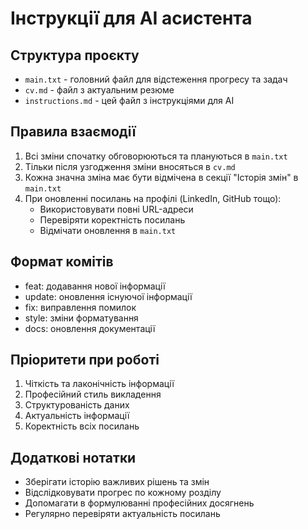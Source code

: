 # Інструкції для AI асистента

## Структура проєкту
- `main.txt` - головний файл для відстеження прогресу та задач
- `cv.md` - файл з актуальним резюме
- `instructions.md` - цей файл з інструкціями для AI

## Правила взаємодії
1. Всі зміни спочатку обговорюються та плануються в `main.txt`
2. Тільки після узгодження зміни вносяться в `cv.md`
3. Кожна значна зміна має бути відмічена в секції "Історія змін" в `main.txt`
4. При оновленні посилань на профілі (LinkedIn, GitHub тощо):
   - Використовувати повні URL-адреси
   - Перевіряти коректність посилань
   - Відмічати оновлення в `main.txt`

## Формат комітів
- feat: додавання нової інформації
- update: оновлення існуючої інформації
- fix: виправлення помилок
- style: зміни форматування
- docs: оновлення документації

## Пріоритети при роботі
1. Чіткість та лаконічність інформації
2. Професійний стиль викладення
3. Структурованість даних
4. Актуальність інформації
5. Коректність всіх посилань

## Додаткові нотатки
- Зберігати історію важливих рішень та змін
- Відслідковувати прогрес по кожному розділу
- Допомагати в формулюванні професійних досягнень
- Регулярно перевіряти актуальність посилань
